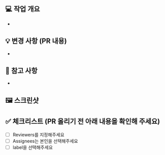## 💻 작업 개요

<!--
ex) 구글 소셜 로그인 기능 추가
-->

-

## 💡 변경 사항 (PR 내용)

<!--
ex) 로그인 시, 구글 소셜 로그인 기능을 추가했습니다.
-->

-

## 🧐 참고 사항

<!--
리뷰 시 유의할 점, 생각해볼 문제
-->

-

## 🖼️ 스크린샷

<!--
스크린샷, GIF, 혹은 라이브 데모가 가능하도록 샘플API를 첨부할 수 있습니다. 스크린샷을 권장합니다.
![image](경로)
-->

## ️✅ 체크리스트 (PR 올리기 전 아래 내용을 확인해 주세요)

- [ ] Reviewers를 지정해주세요
- [ ] Assignees는 본인을 선택해주세요
- [ ] label을 선택해주세요

